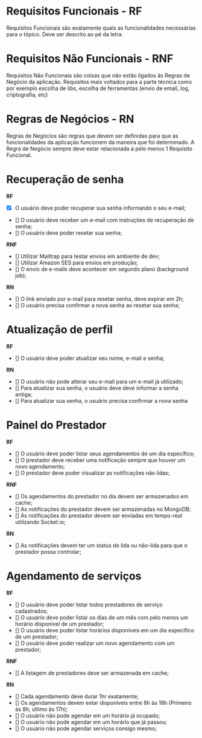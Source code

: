 # Requisitos Funcionais - **RF**

Requisitos Funcionais são exatamente quais as funcionalidades necessárias para o tópico. Deve ser descrito ao pé da letra.

# Requisitos Não Funcionais - **RNF**

Requisitos Não Funcionais são coisas que não estão ligados às Regras de Negócio da aplicação. Requisitos mais voltados para a parte técnica como por exemplo escolha de libs, escolha de ferramentas (envio de email, log, criptografia, etc)

# Regras de Negócios - **RN**

Regras de Negócios são regras que devem ser definidas para que as funcionalidades da aplicação funcionem da maneira que foi determinado.
A Regra de Negócio sempre deve estar relacionada à pelo menos 1 Requisito Funcional.

# Recuperação de senha

**RF**

- [X] O usuário deve poder recuperar sua senha informando o seu e-mail;
- [] O usuário deve receber um e-mail com instruções de recuperação de senha;
- [] O usuário deve poder resetar sua senha;

**RNF**

- [] Utilizar Mailtrap para testar envios em ambiente de dev;
- [] Utilizar Amazon SES para envios em produção;
- [] O envio de e-mails deve acontecer em segundo plano (background job);

**RN**

- [] O link enviado por e-mail para resetar senha, deve expirar em 2h;
- [] O usuário precisa confirmar a nova senha ao resetar sua senha;

# Atualização de perfil

**RF**

- [] O usuário deve poder atualizar seu nome, e-mail e senha;

**RN**

- [] O usuário não pode alterar seu e-mail para um e-mail já utilizado;
- [] Para atualizar sua senha, o usuário deve deve informar a senha antiga;
- [] Para atualizar sua senha, o usuário precisa confirmar a nova senha

# Painel do Prestador

**RF**

- [] O usuário deve poder listar seus agendamentos de um dia específico;
- [] O prestador deve receber uma notificação sempre que houver um novo agendamento;
- [] O prestador deve poder visualizar as notificações não lidas;

**RNF**

- [] Os agendamentos do prestador no dia devem ser armazenados em cache;
- [] As notificações do prestador devem ser armazenadas no MongoDB;
- [] As notificações do prestador devem ser enviadas em tempo-real utilizando Socket.io;

**RN**

- [] As notificações devem ter um status de lida ou não-lida para que o prestador possa controlar;

# Agendamento de serviços

**RF**

- [] O usuário deve poder listar todos prestadores de serviço cadastrados;
- [] O usuário deve poder listar os dias de um mês com pelo menos um horário disponível de um prestador;
- [] O usuário deve poder listar horários disponíveis em um dia específico de um prestador;
- [] O usuário deve poder realizar um novo agendamento com um prestador;

**RNF**

- [] A listagem de prestadores deve ser armazenada em cache;

**RN**

- [] Cada agendamento deve durar 1hr exatamente;
- [] Os agendamentos devem estar disponíveis entre 8h às 18h (Primeiro às 8h, ultimo às 17h);
- [] O usuário não pode agendar em um horário já ocupado;
- [] O usuário não pode agendar em um horário que já passou;
- [] O usuário não pode agendar serviços consigo mesmo;
